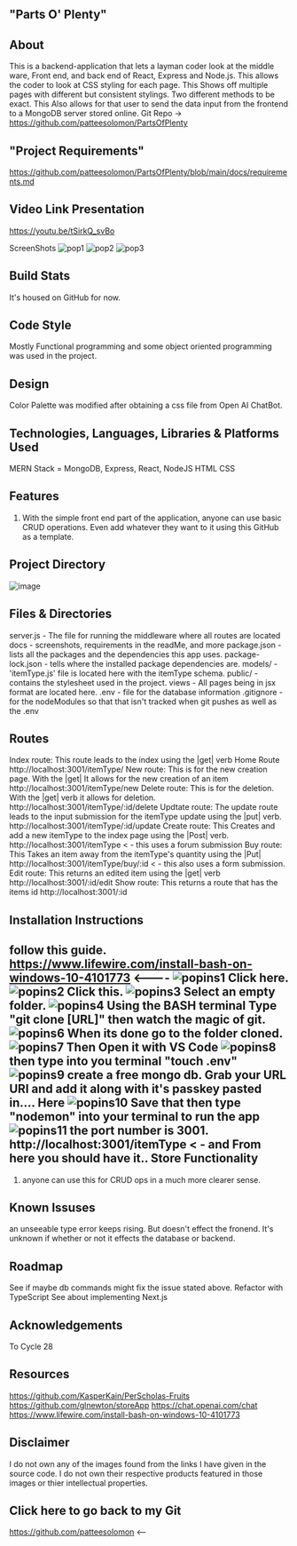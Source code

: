 "Parts O' Plenty"
--
About
-
This is a backend-application that lets a layman coder look at the middle ware, Front end, and back end of React, Express and Node.js. 
This allows the coder to look at CSS styling for each page.
This Shows off multiple pages with different but consistent stylings. Two different methods to be exact.
This Also allows for that user to send the data input from the frontend to a MongoDB server stored online.
Git Repo -> https://github.com/patteesolomon/PartsOfPlenty

"Project Requirements"
--
https://github.com/patteesolomon/PartsOfPlenty/blob/main/docs/requirements.md

Video Link Presentation
--
https://youtu.be/tSirkQ_svBo

ScreenShots
![pop1](https://user-images.githubusercontent.com/113143898/209063963-1af2916f-45f8-4caf-9356-96d62d680cda.PNG)
![pop2](https://user-images.githubusercontent.com/113143898/209063973-7d888396-b84c-4108-b0d5-405f448e9913.PNG)
![pop3](https://user-images.githubusercontent.com/113143898/209063978-366c839a-7597-498b-939e-b969f5042c4c.PNG)

Build Stats
--
It's housed on GitHub for now.

Code Style
--
Mostly Functional programming and some object oriented programming was used in the project.

Design
--
Color Palette was modified after obtaining a css file from Open AI ChatBot.

Technologies, Languages, Libraries & Platforms Used
--
MERN Stack = MongoDB, Express, React, NodeJS
HTML
CSS

Features
--
1. With the simple front end part of the application, anyone can use basic CRUD operations. 
Even add whatever they want to it using this GitHub as a template.

Project Directory
--
![image](https://user-images.githubusercontent.com/113143898/209065867-1c8e265c-90d8-4369-a996-0b83048c926c.png)

Files & Directories
--
server.js - The file for running the middleware where all routes are located
docs - screenshots, requirements in the readMe, and more
package.json - lists all the packages and the dependencies this app uses.
package-lock.json - tells where the installed package dependencies are.
models/ - 'itemType.js' file is located here with the itemType schema.
public/ - contains the stylesheet used in the project.
views - All pages being in jsx format are located here. 
.env - file for the database information
.gitignore - for the nodeModules so that that isn't tracked when git pushes as well as the .env

Routes
--
Index route: This route leads to the index using the |get| verb Home Route 
http://localhost:3001/itemType/
New route: This is for the new creation page. With the |get| It allows for the new creation of an item
http://localhost:3001/itemType/new 
Delete route: This is for the deletion. With the |get| verb it allows for deletion.
http://localhost:3001/itemType/:id/delete
Updtate route: The update route leads to the input submission for the itemType update using the |put| verb.
http://localhost:3001/itemType/:id/update
Create route: This Creates and add a new itemType to the index page using the |Post| verb.
http://localhost:3001/itemType < - this uses a forum submission 
Buy route: This Takes an item away from the itemType's quantity using the |Put|
http://localhost:3001/itemType/buy/:id < - this also uses a form submission.
Edit route: This returns an edited item using the |get| verb
http://localhost:3001/:id/edit
Show route: This returns a route that has the items id
http://localhost:3001/:id 

Installation Instructions
--
follow this guide.
https://www.lifewire.com/install-bash-on-windows-10-4101773  <----
![popins1](https://user-images.githubusercontent.com/113143898/209275182-5cfcf06a-760d-4983-b109-532aa455046b.PNG)
Click here.
![popins2](https://user-images.githubusercontent.com/113143898/209275241-5fa8690e-c2a2-436b-87d3-a828b65d8c27.PNG)
Click this.
![popins3](https://user-images.githubusercontent.com/113143898/209275273-36f32ef1-c313-47d1-86f5-b5227b669ac7.PNG)
Select an empty folder.
![popins4](https://user-images.githubusercontent.com/113143898/209275363-df64a226-a755-47e9-a64f-3971748ae006.PNG)
Using the BASH terminal Type "git clone [URL]" then watch the magic of git.
![popins6](https://user-images.githubusercontent.com/113143898/209275528-f8faf388-5dcd-4a2b-b9f9-455710a0c4c7.PNG)
When its done go to the folder cloned.
![popins7](https://user-images.githubusercontent.com/113143898/209275589-0d13f4ce-27a0-44ba-8262-5288fa54fea7.PNG)
Then Open it with VS Code
![popins8](https://user-images.githubusercontent.com/113143898/209275613-d2524dac-9e4e-4687-8ec5-983bec10481e.PNG)
then type into you terminal "touch .env"
![popins9](https://user-images.githubusercontent.com/113143898/209275968-beb8b9cc-cfbc-4b4d-9a60-1dfde22ac430.PNG)
create a free mongo db. Grab your URL URI and add it along with it's passkey pasted in.... Here
 ![popins10](https://user-images.githubusercontent.com/113143898/209276764-2cdd6008-a684-4f78-85df-e518a87d315d.PNG)
Save that then type "nodemon" into your terminal to run the app
![popins11](https://user-images.githubusercontent.com/113143898/209276844-82bac2a3-12b8-4dde-91d9-5a6a96456634.PNG)
the port number is 3001. http://localhost:3001/itemType < - and From here you should have it..
Store Functionality
--
1. anyone can use this for CRUD ops in a much more clearer sense.

Known Issuses
--
an unseeable type error keeps rising. But doesn't effect the fronend.
It's unknown if whether or not it effects the database or backend.

Roadmap
-- 
See if maybe db commands might fix the issue stated above.
Refactor with TypeScript
See about implementing Next.js

Acknowledgements
--
To Cycle 28

Resources
--
https://github.com/KasperKain/PerScholas-Fruits
https://github.com/glnewton/storeApp 
https://chat.openai.com/chat
https://www.lifewire.com/install-bash-on-windows-10-4101773

Disclaimer
-- 
I do not own any of the images found from the links I have given in the source code.
I do not own their respective products featured in those images or thier intellectual properties.

Click here to go back to my Git 
--
https://github.com/patteesolomon <--
